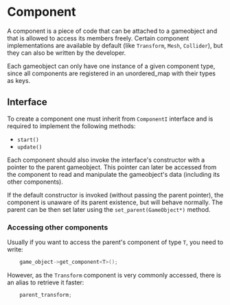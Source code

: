 # Component

A component is a piece of code that can be attached to a gameobject and that is allowed to
access its members freely. Certain component implementations are available by default
(like `Transform`, `Mesh`, `Collider`), but they can also be written by the developer.

Each gameobject can only have one instance of a given component type, since all components
are registered in an unordered_map with their types as keys.

## Interface

To create a component one must inherit from `ComponentI` interface and is required to implement the following methods:

- `start()`
- `update()`

Each component should also invoke the interface's constructor with a pointer to the parent gameobject. This pointer can later be accessed from the component to read and manipulate the gameobject's data (including its other components).

If the default constructor is invoked (without passing the parent pointer), the component is unaware of its parent existence, but will behave normally. The parent can be then set later using the `set_parent(GameObject*)` method.

### Accessing other components

Usually if you want to access the parent's component of type `T`, you need to write:
```c++
	game_object->get_component<T>();
```
However, as the `Transform` component is very commonly accessed, there is an alias to retrieve it faster:
```c++
	parent_transform;
```